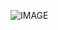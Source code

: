 ![IMAGE](https://github.com/dongwon0002/DataMining_term/blob/main/IMAGES/streamlit_%EC%9B%94%EC%84%B8%EC%9A%94%EC%9D%B8.gif)

